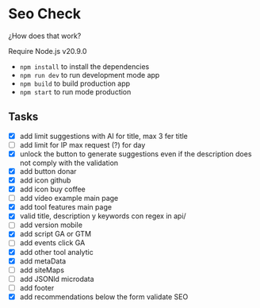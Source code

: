 # Seo Check

¿How does that work?

Require Node.js v20.9.0

* `npm install` to install the dependencies
* `npm run dev` to run development mode app
* `npm build` to build production app
* `npm start` to run mode production

## Tasks

- [x] add limit suggestions with AI for title, max 3 fer title
- [ ] add limit for IP max request (?) for day
- [x] unlock the button to generate suggestions even if the description does not comply with  the validation
- [x] add button donar
- [x] add icon github
- [x] add icon buy coffee
- [ ] add vídeo example main page
- [x] add tool features main page
- [x] valid title, description y keywords con regex in api/
- [ ] add version mobile
- [x] add script GA or GTM
- [ ] add events click GA
- [x] add other tool analytic
- [x] add metaData
- [ ] add siteMaps
- [ ] add JSONld microdata
- [ ] add footer
- [x] add recommendations below the form validate SEO